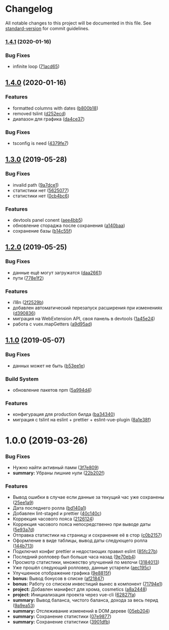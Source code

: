 # Changelog

All notable changes to this project will be documented in this file. See [standard-version](https://github.com/conventional-changelog/standard-version) for commit guidelines.

### [1.4.1](https://github.com/wyster/alpari-helper-extension/compare/v1.4.0...v1.4.1) (2020-01-16)


### Bug Fixes

* infinite loop ([71acd65](https://github.com/wyster/alpari-helper-extension/commit/71acd659a87bcf6201351ecad62965aaee3d49dd))

## [1.4.0](https://github.com/wyster/alpari-helper-extension/compare/v1.3.0...v1.4.0) (2020-01-16)


### Features

* formatted columns with dates ([b800b18](https://github.com/wyster/alpari-helper-extension/commit/b800b18958eb2ff1ae19e2d2bd2354ef4481acdd))
* removed tslint ([d252ecd](https://github.com/wyster/alpari-helper-extension/commit/d252ecd8a011214e76f85503267ca88227c01795))
* диапазон для графика ([da4ce37](https://github.com/wyster/alpari-helper-extension/commit/da4ce37cdc2e1b91a669d5bbdd7d722586f461e3))


### Bug Fixes

* tsconfig is need ([4379fe7](https://github.com/wyster/alpari-helper-extension/commit/4379fe73a8b6c70cf27bf24e365edd424eb2b0cf))

## [1.3.0](https://github.com/wyster/alpari-helper-extension/compare/v1.2.0...v1.3.0) (2019-05-28)


### Bug Fixes

* invalid path ([9a7dce1](https://github.com/wyster/alpari-helper-extension/commit/9a7dce1))
* статистики нет ([5625077](https://github.com/wyster/alpari-helper-extension/commit/5625077))
* статистики нет ([0cb4bc6](https://github.com/wyster/alpari-helper-extension/commit/0cb4bc6))


### Features

* devtools panel conent ([aee4bb5](https://github.com/wyster/alpari-helper-extension/commit/aee4bb5))
* обновление стораджа после сохранения ([a140baa](https://github.com/wyster/alpari-helper-extension/commit/a140baa))
* сохранение базы ([b14c55f](https://github.com/wyster/alpari-helper-extension/commit/b14c55f))



## [1.2.0](https://github.com/wyster/alpari-helper-extension/compare/v1.1.0...v1.2.0) (2019-05-25)


### Bug Fixes

* данные ещё могут загружатся ([daa2661](https://github.com/wyster/alpari-helper-extension/commit/daa2661))
* пути ([778e1f2](https://github.com/wyster/alpari-helper-extension/commit/778e1f2))


### Features

* i18n ([2f2529b](https://github.com/wyster/alpari-helper-extension/commit/2f2529b))
* добавлен автоматический перезапуск расширения при изменениях ([d390836](https://github.com/wyster/alpari-helper-extension/commit/d390836))
* миграция на WebExtension API, своя панель в devtools ([1a45e24](https://github.com/wyster/alpari-helper-extension/commit/1a45e24))
* работа с vuex.mapGetters ([a9d95ad](https://github.com/wyster/alpari-helper-extension/commit/a9d95ad))



## [1.1.0](https://github.com/wyster/alpari-helper-extension/compare/v1.0.0...v1.1.0) (2019-05-07)


### Bug Fixes

* данных может не быть ([b53ee1e](https://github.com/wyster/alpari-helper-extension/commit/b53ee1e))


### Build System

* обновление пакетов npm ([5a994d4](https://github.com/wyster/alpari-helper-extension/commit/5a994d4))


### Features

* конфигурация для production билда ([ba34340](https://github.com/wyster/alpari-helper-extension/commit/ba34340))
* миграция с tslint на eslint + prettier + eslint-vue-plugin ([8a1e38f](https://github.com/wyster/alpari-helper-extension/commit/8a1e38f))



<a name="1.0.0"></a>
# 1.0.0 (2019-03-26)


### Bug Fixes

* Нужно найти активный памм ([3f7e809](https://github.com/wyster/alpari-helper-extension/commit/3f7e809))
* **summary:** Убраны лишние нули ([22b202f](https://github.com/wyster/alpari-helper-extension/commit/22b202f))


### Features

* Вывод ошибки в случае если данные за текущий час уже сохранены ([25ee1a9](https://github.com/wyster/alpari-helper-extension/commit/25ee1a9))
* Дата последнего ролла ([bd140a1](https://github.com/wyster/alpari-helper-extension/commit/bd140a1))
* Добавлен lint-staged и prettier ([40c140c](https://github.com/wyster/alpari-helper-extension/commit/40c140c))
* Коррекция часового пояса ([2126124](https://github.com/wyster/alpari-helper-extension/commit/2126124))
* Коррекция часового пояса непосредственно при выводе даты ([5e93a7d](https://github.com/wyster/alpari-helper-extension/commit/5e93a7d))
* Отправка статистики на страницу и сохранение её в стор ([c0b2157](https://github.com/wyster/alpari-helper-extension/commit/c0b2157))
* Оформление в виде таблицы, вывод даты следующего ролла ([144b713](https://github.com/wyster/alpari-helper-extension/commit/144b713))
* Подключил конфиг prettier и недостающих правил eslint ([85fc27b](https://github.com/wyster/alpari-helper-extension/commit/85fc27b))
* Последний ролловер был больше часа назад ([9e70eb4](https://github.com/wyster/alpari-helper-extension/commit/9e70eb4))
* Просмотр статистики, множество улучшений по мелочи ([3184013](https://github.com/wyster/alpari-helper-extension/commit/3184013))
* Уже прошёл следующий ролловер, данные устарели ([aec195c](https://github.com/wyster/alpari-helper-extension/commit/aec195c))
* Улучшенное отображение графика ([9e8815f](https://github.com/wyster/alpari-helper-extension/commit/9e8815f))
* **bonus:** Вывод бонусов в списке ([af21847](https://github.com/wyster/alpari-helper-extension/commit/af21847))
* **bonus:** Работу со списком инвестиций вынес в компонент ([71794e1](https://github.com/wyster/alpari-helper-extension/commit/71794e1))
* **project:** Добавлен манифест для хрома, cosmetics ([a8a2448](https://github.com/wyster/alpari-helper-extension/commit/a8a2448))
* **project:** Инициализация проекта через vue-cli ([62827fa](https://github.com/wyster/alpari-helper-extension/commit/62827fa))
* **summary:** Вывод баланса, чистого баланса, дохода за весь перид ([9a9ea53](https://github.com/wyster/alpari-helper-extension/commit/9a9ea53))
* **summary:** Отслеживание изменений в DOM дереве ([05eb204](https://github.com/wyster/alpari-helper-extension/commit/05eb204))
* **summary:** Сохранение статистики ([07e9877](https://github.com/wyster/alpari-helper-extension/commit/07e9877))
* **summary:** Сохранение статистики ([3901dfb](https://github.com/wyster/alpari-helper-extension/commit/3901dfb))

